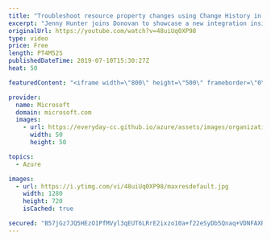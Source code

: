 ```yaml
---
title: "Troubleshoot resource property changes using Change History in Azure Policy | Azure Friday"
excerpt: "Jenny Hunter joins Donovan to showcase a new integration inside Azure Policy that enables you to see recent changes to the properties for non-compliant Azure resources. Public preview of the Resource Change History API is also now available. [00:40] Demo Start   Determine causes of non-compliance: Change"
originalUrl: https://youtube.com/watch?v=48uiUq0XP98
type: video
price: Free
length: PT4M52S
publishedDateTime: 2019-07-10T15:30:27Z
heat: 50

featuredContent: "<iframe width=\"800\" height=\"500\" frameborder=\"0\" src=\"https://www.youtube.com/embed/48uiUq0XP98\" allow=\"accelerometer; autoplay; encrypted-media; gyroscope; picture-in-picture\" allowfullscreen></iframe>"

provider:
  name: Microsoft
  domain: microsoft.com
  images:
    - url: https://everyday-cc.github.io/azure/assets/images/organizations/microsoft.com-50x50.jpg
      width: 50
      height: 50

topics:
  - Azure

images:
  - url: https://i.ytimg.com/vi/48uiUq0XP98/maxresdefault.jpg
    width: 1280
    height: 720
    isCached: true

secured: "B57jGz7JQ5HEzO1PfMVyl3qEUT6LRrE2ixzo10a+f22eSyDb5Qnaq+VDNFAXRcr8k7YETQ/ldqBjrSeDUKkjkvUxIGAgkr6C5TebH/ToDzalF0JuvTLUiQf3GOBVXV+HKIwXSZvk1H32+BxlgtnS5peez9DB4LBcPuxTTpObHu6BLLBI7KUoU4QfSjoH5wBfYgZSfcuS/pbD8rYYp2FzkXNjUwnTgmeVHz4xyMkyapdCKmXDn+MpwubtbaPGjdJpCTY2v9swkaITvkOJDCtB+x86an47DVWVxkoRqESO2tvZR6j96cQrCIghtOlSNXvX48oYn9pAQxaNKoW7pwSeBlC+UqgE57jcFGMjGbwruIki49zg8YRDTkVuXJTFneKrNqP43wJZwqpf41OC2wGqWs2WQDpWsoxOI1TAJENOT/I=;NzsC3wCFP03rXc3mvtqhJA=="
---
```


